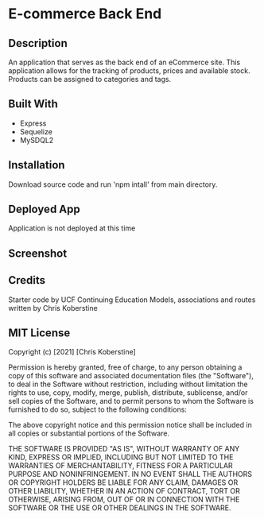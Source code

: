 # E-commerce Back End

## Description

An application that serves as the back end of an eCommerce site. This application allows for the tracking of products, prices and available stock. Products can be assigned to categories and tags.

## Built With

- Express
- Sequelize
- MySDQL2

## Installation

Download source code and run 'npm intall' from main directory.

## Deployed App

Application is not deployed at this time

## Screenshot

## Credits

Starter code by UCF Continuing Education
Models, associations and routes written by Chris Koberstine

## MIT License

Copyright (c) [2021] [Chris Koberstine]

Permission is hereby granted, free of charge, to any person obtaining a copy
of this software and associated documentation files (the "Software"), to deal
in the Software without restriction, including without limitation the rights
to use, copy, modify, merge, publish, distribute, sublicense, and/or sell
copies of the Software, and to permit persons to whom the Software is
furnished to do so, subject to the following conditions:

The above copyright notice and this permission notice shall be included in all
copies or substantial portions of the Software.

THE SOFTWARE IS PROVIDED "AS IS", WITHOUT WARRANTY OF ANY KIND, EXPRESS OR
IMPLIED, INCLUDING BUT NOT LIMITED TO THE WARRANTIES OF MERCHANTABILITY,
FITNESS FOR A PARTICULAR PURPOSE AND NONINFRINGEMENT. IN NO EVENT SHALL THE
AUTHORS OR COPYRIGHT HOLDERS BE LIABLE FOR ANY CLAIM, DAMAGES OR OTHER
LIABILITY, WHETHER IN AN ACTION OF CONTRACT, TORT OR OTHERWISE, ARISING FROM,
OUT OF OR IN CONNECTION WITH THE SOFTWARE OR THE USE OR OTHER DEALINGS IN THE
SOFTWARE.
